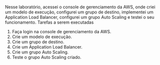 Nesse laboratório, acessei  o console de gerenciamento da AWS, onde criei um modelo de execução, configurei um grupo de destino, implementei um Application Load Balancer, configurei um grupo Auto Scaling e testei o seu funcionamento.
Tarefas a serem executadas

1. Faça login na console de gerenciamento da AWS.
2. Crie um modelo de execução.
3. Crie um grupo de destino.
4. Crie um Application Load Balancer.
5. Crie um grupo Auto Scaling.
6. Teste o grupo Auto Scaling criado.

